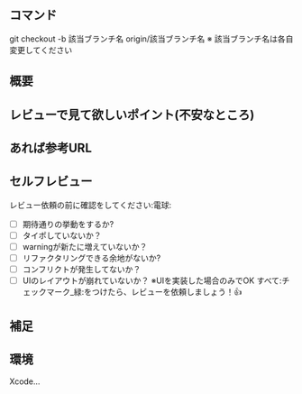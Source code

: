 ## コマンド
git checkout -b 該当ブランチ名 origin/該当ブランチ名
※ 該当ブランチ名は各自変更してください
## 概要
## レビューで見て欲しいポイント(不安なところ)
## あれば参考URL
## セルフレビュー
レビュー依頼の前に確認をしてください:電球:
- [ ] 期待通りの挙動をするか?
- [ ] タイポしていないか？
- [ ] warningが新たに増えていないか？
- [ ] リファクタリングできる余地がないか?
- [ ] コンフリクトが発生してないか？
- [ ] UIのレイアウトが崩れていないか？ ※UIを実装した場合のみでOK
すべて:チェックマーク_緑:をつけたら、レビューを依頼しましょう！:+1:
## 補足
## 環境
Xcode...
